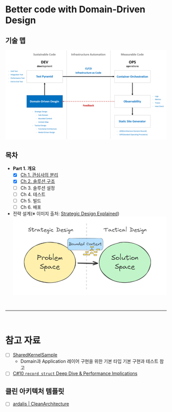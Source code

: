 # Better code with Domain-Driven Design

## 기술 맵
![](./.images/better-code-with-ddd..png)

## 목차
- **Part 1. 개요**
  - [x] [Ch 1. 관심사의 분리](./Part01-Overview/Ch01-SoC/)
  - [x] [Ch 2. 솔루션 구조](./Part01-Overview/Ch02-SolutionStructure/)
  - [ ] Ch 3. 솔루션 설정
  - [ ] Ch 4. 테스트
  - [ ] Ch 5. 빌드
  - [ ] Ch 6. 배포
- 전략 설계(※ 이미지 출처: [Strategic Design Explained](https://miro.medium.com/v2/resize:fit:1400/format:webp/1*vJzxC1yeMtIKxuk-8Fj8YA.png))
  ![](./.images/problemspace-and-solutionspace.png)

<br/>

---

<br/>

# 참고 자료
- [ ] [SharedKernelSample](https://github.com/NimblePros/SharedKernelSample)
  - Domain과 Application 레이어 구현을 위한 기본 타입 기본 구현과 테스트 참고
- [ ] [C#10 `record struct` Deep Dive & Performance Implications](https://nietras.com/2021/06/14/csharp-10-record-struct/)

## 클린 아키텍처 템플릿
- [ ] [ardalis | CleanArchitecture](https://github.com/ardalis/CleanArchitecture)